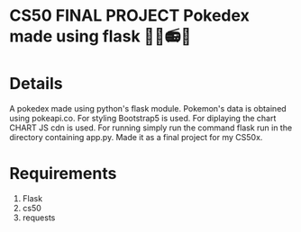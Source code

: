 # CS50 FINAL PROJECT Pokedex made using flask 🏁🏁📻🎫

<h1>Details</h1>
A pokedex made using python's flask module. Pokemon's data is obtained using
pokeapi.co. For styling Bootstrap5 is used. For diplaying the chart CHART JS
cdn is used. For running simply run the command flask run in the directory
containing app.py. Made it as a final project for my CS50x.
<br>
<h1>Requirements</h1>
<ol>
<li>Flask</li>
<li>cs50</li>
<li>requests</li>
